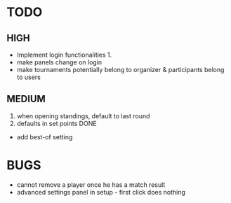 # TODO


## HIGH
- Implement login functionalities
    1. 
- make panels change on login
- make tournaments potentially belong to organizer & participants belong to users


## MEDIUM
1. when opening standings, default to last round
2. defaults in set points DONE
- add best-of setting


# BUGS
- cannot remove a player once he has a match result
- advanced settings panel in setup - first click does nothing
